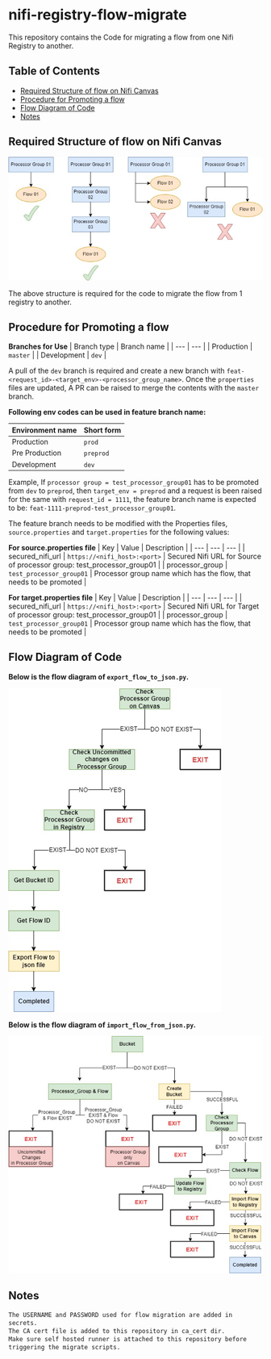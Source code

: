 # nifi-registry-flow-migrate
This repository contains the Code for migrating a flow from one Nifi Registry to another.

## Table of Contents
* [Required Structure of flow on Nifi Canvas](#Required-Structure-of-flow-on-Nifi-Canvas)
* [Procedure for Promoting a flow](#Procedure-for-Promoting-a-flow)
* [Flow Diagram of Code](#Flow-Diagram-of-Codes)
* [Notes](#Notes)

## Required Structure of flow on Nifi Canvas
![alt text](/images/accepted_flow_structure_in_canvas.jpg)

The above structure is required for the code to migrate the flow from 1 registry to another.

## Procedure for Promoting a flow

**Branches for Use**
| Branch type | Branch name |
| --- | --- |
| Production | `master` |
| Development | `dev` |

A pull of the `dev` branch is required and create a new branch with `feat-<request_id>-<target_env>-<processor_group_name>`. Once the `properties` files are updated, A PR can be raised to merge the contents with the `master` branch.

**Following env codes can be used in feature branch name:**

| Environment name | Short form |
| --- | --- |
| Production | `prod` |
| Pre Production | `preprod` |
| Development | `dev` |

Example, If `processor group = test_processor_group01` has to be promoted from `dev` to `preprod`, then `target_env = preprod` and a request is been raised for the same with `request_id = 1111`, the feature branch name is expected to be: `feat-1111-preprod-test_processor_group01`.

The feature branch needs to be modified with the Properties files, `source.properties` and `target.properties` for the following values:

**For source.properties file**
| Key | Value | Description |
| --- | --- | --- |
| secured_nifi_url | `https://<nifi_host>:<port>` | Secured Nifi URL for Source of processor group: test_processor_group01 |
| processor_group | `test_processor_group01` | Processor group name which has the flow, that needs to be promoted |

**For target.properties file**
| Key | Value | Description |
| --- | --- | --- |
| secured_nifi_url | `https://<nifi_host>:<port>` | Secured Nifi URL for Target of processor group: test_processor_group01 |
| processor_group | `test_processor_group01` | Processor group name which has the flow, that needs to be promoted |

## Flow Diagram of Code

**Below is the flow diagram of `export_flow_to_json.py`.**

![alt text](/images/nifi_flow_migration-import_flow_diagram.jpg)

**Below is the flow diagram of `import_flow_from_json.py`.**

![alt text](/images/nifi_flow_migration_diagram.jpg)

## Notes
```
The USERNAME and PASSWORD used for flow migration are added in secrets.
The CA cert file is added to this repository in ca_cert dir.
Make sure self hosted runner is attached to this repository before triggering the migrate scripts.
```
